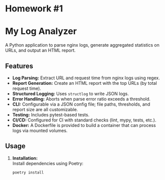 # Homework #1
# My Log Analyzer
    
A Python application to parse nginx logs, generate aggregated statistics on URLs, and output an HTML report.

## Features

- **Log Parsing:** Extract URL and request time from nginx logs using regex.
- **Report Generation:** Create an HTML report with the top URLs (by total request time).
- **Structured Logging:** Uses `structlog` to write JSON logs.
- **Error Handling:** Aborts when parse error ratio exceeds a threshold.
- **CLI:** Configurable via a JSON config file; file paths, thresholds, and report size are all customizable.
- **Testing:** Includes pytest-based tests.
- **CI/CD:** Configured for CI with standard checks (lint, mypy, tests, etc.).
- **Docker:** A Dockerfile is provided to build a container that can process logs via mounted volumes.

## Usage

1. **Installation:**  
   Install dependencies using Poetry:
   ```bash
   poetry install